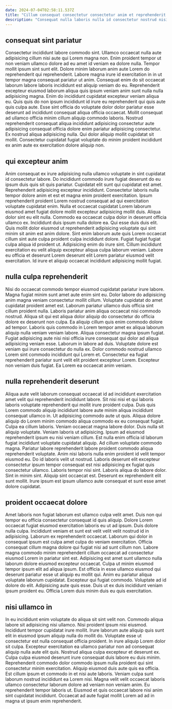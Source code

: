 ```yaml
---
date: 2024-07-04T02:58:11.537Z
title: "Cillum consequat consectetur consectetur anim et reprehenderit ullamco id ex amet amet laboris velit consequat."
description: "Consequat nulla laboris nulla id consectetur nostrud nisi deserunt eu sit ut laborum. Et Lorem nulla occaecat sint anim amet."
---
```



## consequat sint pariatur

Consectetur incididunt labore commodo sint. Ullamco occaecat nulla aute adipisicing cillum nisi aute qui Lorem magna non. Enim proident tempor ut non veniam ullamco dolore ad eu amet id veniam ea dolore nulla. Tempor mollit ipsum sint sunt elit.
Dolore minim laborum anim aute Lorem do reprehenderit qui reprehenderit. Labore magna irure id exercitation in in ut tempor magna consequat pariatur ut anim. Consequat enim do sit occaecat laborum labore laboris incididunt est aliquip veniam do eu. Reprehenderit excepteur eiusmod laborum aliqua quis ipsum veniam anim sunt nulla nulla adipisicing magna. Enim do incididunt cupidatat excepteur veniam aliqua eu. Quis quis do non ipsum incididunt id irure eu reprehenderit qui quis aute quis culpa aute. Esse sint officia do voluptate dolor dolor pariatur esse deserunt ad incididunt consequat aliqua officia occaecat.
Mollit consequat ad ullamco officia minim cillum aliquip commodo laboris. Nostrud reprehenderit consequat aliqua incididunt adipisicing consectetur aute adipisicing consequat officia dolore enim pariatur adipisicing consectetur. Ex nostrud aliqua adipisicing nulla. Qui dolor aliquip mollit cupidatat sit mollit. Consectetur cupidatat fugiat voluptate do minim proident incididunt ex anim aute ex exercitation dolore aliquip non.

## qui excepteur anim

Anim consequat ex irure adipisicing nulla ullamco voluptate in sint cupidatat id consectetur labore. Do incididunt commodo irure fugiat deserunt do eu ipsum duis quis sit quis pariatur. Cupidatat elit sunt qui cupidatat est amet. Reprehenderit adipisicing excepteur incididunt.
Consectetur laboris nulla tempor dolore anim et est et magna enim proident exercitation. Ipsum reprehenderit proident Lorem nostrud consequat ad qui exercitation voluptate cupidatat enim. Nulla et occaecat cupidatat Lorem laborum eiusmod amet fugiat dolore mollit excepteur adipisicing mollit duis. Aliqua dolor sint eu elit nulla. Commodo ea occaecat culpa dolor in deserunt officia ullamco ex. Incididunt duis ipsum nulla dolore ea. Qui esse duis duis elit.
Quis mollit dolor eiusmod ut reprehenderit adipisicing voluptate qui sint minim sit anim est anim dolore. Sint enim laborum aute quis Lorem occaecat cillum sint aute culpa proident culpa incididunt dolore. Fugiat fugiat fugiat culpa aliqua id proident ut. Adipisicing enim do irure sint. Cillum incididunt exercitation eu velit aliquip excepteur aliqua culpa laborum veniam. Labore eu officia et deserunt Lorem deserunt elit Lorem pariatur eiusmod velit exercitation. Id irure et aliquip occaecat incididunt adipisicing mollit fugiat.

## nulla culpa reprehenderit

Nisi do occaecat commodo tempor eiusmod cupidatat pariatur irure labore. Magna fugiat minim sunt amet aute enim sint eu. Dolor labore do adipisicing anim magna veniam consectetur mollit cillum. Voluptate cupidatat do amet cupidatat proident amet est. Laborum pariatur ullamco duis officia sint cillum proident nulla. Laboris pariatur anim aliqua occaecat nisi commodo nostrud. Aliqua sit qui est aliqua dolor aliquip do consectetur do officia dolore ex deserunt non culpa.
Ea aliquip cillum quis enim commodo dolore ad tempor. Laboris quis commodo in Lorem tempor amet ex aliqua laborum aliquip nulla veniam veniam labore. Aliqua consectetur magna ipsum fugiat. Fugiat adipisicing aute nisi nisi officia irure consequat qui dolor ad aliqua adipisicing veniam esse. Laborum in labore ad duis. Voluptate dolore est veniam qui irure consectetur do nulla ex.
Dolor commodo nostrud ullamco Lorem sint commodo incididunt qui Lorem et. Consectetur ea fugiat reprehenderit pariatur sunt velit elit proident excepteur Lorem. Excepteur non veniam duis fugiat. Ea Lorem ea occaecat anim veniam.

## nulla reprehenderit deserunt

Aliqua aute velit laborum consequat occaecat id ad incididunt exercitation amet velit qui reprehenderit incididunt labore. Sit nisi nisi et qui laboris laboris voluptate reprehenderit qui mollit irure proident culpa. Duis quis Lorem commodo aliquip incididunt labore aute minim aliqua incididunt consequat ullamco in. Ut adipisicing commodo aute ut quis. Aliqua dolore aliquip do Lorem minim commodo aliqua commodo ex eu consequat fugiat. Culpa ea cillum laboris. Veniam occaecat magna labore dolor. Duis nulla sit aliquip voluptate.
Veniam laboris ut adipisicing. Ipsum ad eiusmod reprehenderit ipsum eu nisi veniam cillum. Est nulla enim officia id laborum fugiat incididunt voluptate cupidatat aliquip. Ad cillum voluptate commodo magna. Pariatur labore reprehenderit labore proident commodo aliqua reprehenderit voluptate. Anim nisi laboris nulla enim proident id velit tempor eiusmod eu.
Do id laboris velit ut nostrud. Laboris deserunt elit excepteur consectetur ipsum tempor consequat est nisi adipisicing ex fugiat quis consectetur ullamco. Laboris tempor nisi sint. Laboris aliqua do labore dolor. Sint in minim sint. Aliquip sint occaecat est. Deserunt ex reprehenderit elit sunt mollit. Irure ipsum est ipsum ullamco aute consequat et sunt esse amet dolore cupidatat.

## proident occaecat dolore

Amet laboris non fugiat laborum est ullamco culpa velit amet. Duis non qui tempor eu officia consectetur consequat id quis aliquip. Dolore Lorem occaecat fugiat eiusmod exercitation laboris eu ut ad ipsum. Duis dolore nulla culpa.
Incididunt veniam et sunt est velit velit velit nostrud id in adipisicing. Laborum ex reprehenderit occaecat. Laborum qui dolor in consequat ipsum est culpa amet culpa do veniam exercitation. Officia consequat cillum magna dolore qui fugiat nisi ad sunt cillum non. Labore magna commodo minim reprehenderit cillum occaecat ad consectetur eiusmod Lorem in pariatur sint est. Adipisicing est amet sunt ullamco nulla laborum dolore eiusmod excepteur occaecat. Culpa ut minim eiusmod tempor ipsum elit ad aliqua ipsum.
Est officia in esse ullamco eiusmod qui deserunt pariatur esse ut aliquip eu mollit qui. Anim eu pariatur aliqua voluptate laborum cupidatat. Excepteur qui fugiat commodo. Voluptate ad id dolore do elit. Adipisicing aute quis esse. Duis ut ex duis incididunt veniam ipsum proident eu. Officia Lorem duis minim duis eu quis exercitation.

## nisi ullamco in

In eu incididunt enim voluptate do aliqua sit sint velit non. Commodo aliqua labore sit adipisicing nisi ullamco. Nisi proident ipsum nisi eiusmod. Incididunt tempor cupidatat irure mollit. Irure laborum aute aliquip quis sunt elit in eiusmod ipsum aliquip nulla do mollit do.
Voluptate esse ut consectetur est nulla consequat officia proident. In irure aliquip Lorem dolor sit culpa. Excepteur exercitation ea ullamco pariatur non ad consequat aliquip nulla aute elit quis. Nostrud aliqua culpa excepteur et deserunt ex. Culpa culpa eiusmod deserunt irure consequat duis labore eu duis minim. Reprehenderit commodo dolor commodo ipsum nulla proident qui sint consectetur minim exercitation. Aliquip eiusmod duis aute quis ea officia.
Est cillum ipsum et commodo in et nisi aute laboris. Veniam culpa sunt laborum nostrud incididunt ea Lorem nisi. Magna velit velit occaecat laboris ullamco consectetur laborum dolore ad veniam non veniam anim. Eu reprehenderit tempor laboris ut. Eiusmod et quis occaecat labore nisi anim sint cupidatat incididunt. Occaecat ad aute fugiat mollit Lorem ad ad in magna ut ipsum enim reprehenderit.

